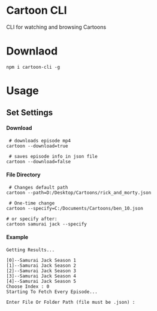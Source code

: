 # Cartoon CLI

CLI for watching and browsing Cartoons

# Downlaod

```
npm i cartoon-cli -g
```

# Usage

## Set Settings

#### Download

```
 # downloads episode mp4
cartoon --download=true

 # saves episode info in json file
cartoon --download=false

```

#### File Directory

```
 # Changes default path
cartoon --path=D:/Desktop/Cartoons/rick_and_morty.json

 # One-time change
cartoon --specify=C:/Documents/Cartoons/ben_10.json

# or specify after:
cartoon samurai jack --specify

```

#### Example

```
Getting Results...

[0]--Samurai Jack Season 1
[1]--Samurai Jack Season 2
[2]--Samurai Jack Season 3
[3]--Samurai Jack Season 4
[4]--Samurai Jack Season 5
Choose Index : 0
Starting To Fetch Every Episode...

Enter File Or Folder Path (file must be .json) :

```
